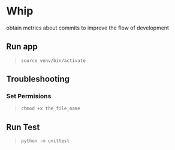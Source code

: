 # Whip

obtain metrics about commits to improve the flow of development



## Run app

> `source venv/bin/activate`


## Troubleshooting
### Set Permisions

> `chmod +x the_file_name`
>
>

## Run Test

> `python -m unittest`